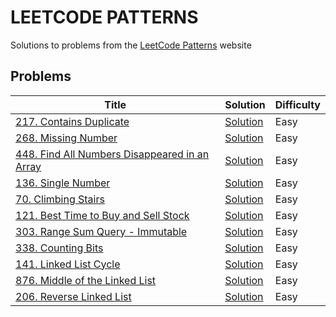 # LEETCODE PATTERNS

Solutions to problems from the [LeetCode Patterns](https://seanprashad.com/leetcode-patterns/) website

## Problems

| Title                                                                                                                    | Solution                                                                                                      | Difficulty |
|--------------------------------------------------------------------------------------------------------------------------|---------------------------------------------------------------------------------------------------------------|------------|
| [217. Contains Duplicate](https://leetcode.com/problems/contains-duplicate/)                                             | [Solution](https://github.com/GolubevDS/LeetCodePatterns/blob/main/solutions/containsDuplicate/index.js)      | Easy       |
| [268. Missing Number](https://leetcode.com/problems/missing-number/)                                                     | [Solution](https://github.com/GolubevDS/LeetCodePatterns/tree/main/solutions/missingNumber/index.js)          | Easy       |
| [448. Find All Numbers Disappeared in an Array](https://leetcode.com/problems/find-all-numbers-disappeared-in-an-array/) | [Solution](https://github.com/GolubevDS/LeetCodePatterns/blob/main/solutions/findDisappearedNumbers/index.js) | Easy       |
| [136. Single Number](https://leetcode.com/problems/single-number/)                                                       | [Solution](https://github.com/GolubevDS/LeetCodePatterns/blob/main/solutions/singleNumber/index.js)           | Easy       |
| [70. Climbing Stairs](https://leetcode.com/problems/climbing-stairs/)                                                    | [Solution](https://github.com/GolubevDS/LeetCodePatterns/blob/main/solutions/climbStairs/index.js)            | Easy       |
| [121. Best Time to Buy and Sell Stock](https://leetcode.com/problems/best-time-to-buy-and-sell-stock/)                   | [Solution](https://github.com/GolubevDS/LeetCodePatterns/blob/main/solutions/maxProfit/index.js)              | Easy       |
| [303. Range Sum Query - Immutable](https://leetcode.com/problems/range-sum-query-immutable/)                             | [Solution](https://github.com/GolubevDS/LeetCodePatterns/blob/main/solutions/sumRange/index.js)               | Easy       |
| [338. Counting Bits](https://leetcode.com/problems/counting-bits/)                                                       | [Solution](https://github.com/GolubevDS/LeetCodePatterns/blob/main/solutions/countBits/index.js)              | Easy       |
| [141. Linked List Cycle](https://leetcode.com/problems/linked-list-cycle/)                                               | [Solution](https://github.com/GolubevDS/LeetCodePatterns/blob/main/solutions/hasCycle/index.js)               | Easy       |
| [876. Middle of the Linked List](https://leetcode.com/problems/middle-of-the-linked-list/)                               | [Solution](https://github.com/GolubevDS/LeetCodePatterns/blob/main/solutions/middleNode/index.js)             | Easy       |
| [206. Reverse Linked List](https://leetcode.com/problems/reverse-linked-list/)                                           | [Solution](https://github.com/GolubevDS/LeetCodePatterns/blob/main/solutions/reverseList/index.js)            | Easy       |
